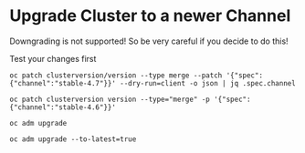 # Upgrade Cluster to a newer Channel #

Downgrading is not supported! So be very careful if you decide to do this!

Test your changes first

`oc patch clusterversion/version --type merge --patch '{"spec":{"channel":"stable-4.7"}}' --dry-run=client -o json | jq .spec.channel`

```
oc patch clusterversion version --type="merge" -p '{"spec":{"channel":"stable-4.6"}}'

oc adm upgrade

oc adm upgrade --to-latest=true
```

